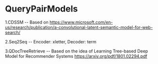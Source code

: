 # QueryPairModels
1.CDSSM -- Based on https://www.microsoft.com/en-us/research/publication/a-convolutional-latent-semantic-model-for-web-search/

2.Seq2Seq -- Encoder: xletter, Decoder: term

3.QDocTreeRetrieve -- Based on the idea of Learning Tree-based Deep Model for Recommender Systems https://arxiv.org/pdf/1801.02294.pdf
